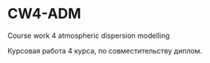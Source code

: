 # CW4-ADM
Course work 4 atmospheric dispersion modelling

Курсовая работа 4 курса, по совместительству диплом.
